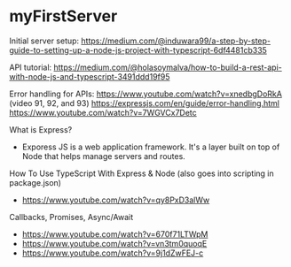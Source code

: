 # myFirstServer

Initial server setup:
https://medium.com/@induwara99/a-step-by-step-guide-to-setting-up-a-node-js-project-with-typescript-6df4481cb335


API tutorial:
https://medium.com/@holasoymalva/how-to-build-a-rest-api-with-node-js-and-typescript-3491ddd19f95


Error handling for APIs: 
https://www.youtube.com/watch?v=xnedbgDoRkA (video 91, 92, and 93)
https://expressjs.com/en/guide/error-handling.html
https://www.youtube.com/watch?v=7WGVCx7Detc

What is Express?
- Exporess JS is a web application framework. It's a layer built on top of Node that helps manage servers and routes.

How To Use TypeScript With Express & Node (also goes into scripting in package.json)
- https://www.youtube.com/watch?v=qy8PxD3alWw

Callbacks, Promises, Async/Await
- https://www.youtube.com/watch?v=670f71LTWpM
- https://www.youtube.com/watch?v=vn3tm0quoqE
- https://www.youtube.com/watch?v=9j1dZwFEJ-c
